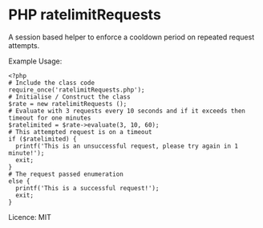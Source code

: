 PHP ratelimitRequests
=====================

A session based helper to enforce a cooldown period on repeated request attempts.

Example Usage:

    <?php
    # Include the class code
    require_once('ratelimitRequests.php');
    # Initialise / Construct the class
    $rate = new ratelimitRequests ();
    # Evaluate with 3 requests every 10 seconds and if it exceeds then timeout for one minutes
    $ratelimited = $rate->evaluate(3, 10, 60);
    # This attempted request is on a timeout
    if ($ratelimited) {
      printf('This is an unsuccessful request, please try again in 1 minute!');
      exit;
    }
    # The request passed enumeration
    else {
      printf('This is a successful request!');
      exit;
    }
    
Licence: MIT
